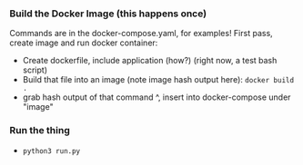 ### Build the Docker Image (this happens once)
Commands are in the docker-compose.yaml, for examples! First pass, create image and run docker container:

* Create dockerfile, include application (how?) (right now, a test bash script)
* Build that file into an image (note image hash output here): `docker build .`
* grab hash output of that command ^, insert into docker-compose under "image"

### Run the thing

* `python3 run.py`
